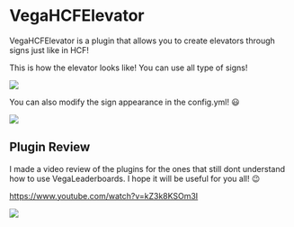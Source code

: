 # VegaHCFElevator

VegaHCFElevator is a plugin that allows you to create elevators through signs just like in HCF!

This is how the elevator looks like! You can use all type of signs!

<img src="https://cdn.discordapp.com/attachments/1090771905805561907/1101930708466937886/image0.jpg">

You can also modify the sign appearance in the config.yml! :smiley:

<img src="https://cdn.discordapp.com/attachments/1090771905805561907/1101933259996266506/Sin_titulo.png">

## Plugin Review

I made a video review of the plugins for the ones that still dont understand how to use VegaLeaderboards. I hope it will be useful for you all! :wink:

https://www.youtube.com/watch?v=kZ3k8KSOm3I

<img src= "https://cdn.discordapp.com/attachments/1090771905805561907/1101932124786917406/14.png">
